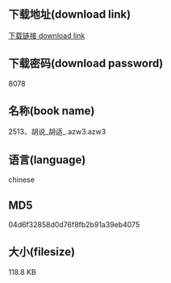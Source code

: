## 下载地址(download link)
[下载链接 download link](https://voluble-croquembouche-d321dc.netlify.app/?s=2513%E3%80%81%E8%83%A1%E8%AF%B4_%E8%83%A1%E9%80%82_.azw3)

## 下载密码(download password)
8078

## 名称(book name)
2513、胡说_胡适_.azw3.azw3

## 语言(language)
chinese

## MD5
04d6f32858d0d76f8fb2b91a39eb4075

## 大小(filesize)
118.8 KB
